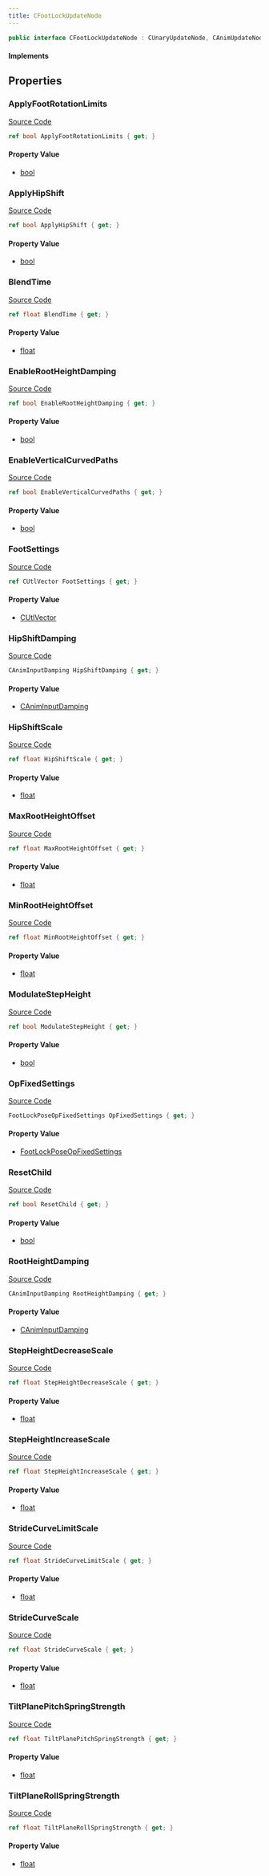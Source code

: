 ```yaml
---
title: CFootLockUpdateNode
---
```


```csharp
public interface CFootLockUpdateNode : CUnaryUpdateNode, CAnimUpdateNodeBase, ISchemaClass<CAnimUpdateNodeBase>, ISchemaClass<CUnaryUpdateNode>, ISchemaClass<CFootLockUpdateNode>, ISchemaField, ISchemaClass, INativeHandle
```

#### Implements

## Properties

### ApplyFootRotationLimits

[Source Code](https://github.com/swiftly-solution/swiftlys2/blob/beta/managed/src/SwiftlyS2.Generated/Schemas/Interfaces/CFootLockUpdateNode.cs#L45)

```csharp
ref bool ApplyFootRotationLimits { get; }
```

#### Property Value

- [bool](https://learn.microsoft.com/dotnet/api/system.boolean)

### ApplyHipShift

[Source Code](https://github.com/swiftly-solution/swiftlys2/blob/beta/managed/src/SwiftlyS2.Generated/Schemas/Interfaces/CFootLockUpdateNode.cs#L47)

```csharp
ref bool ApplyHipShift { get; }
```

#### Property Value

- [bool](https://learn.microsoft.com/dotnet/api/system.boolean)

### BlendTime

[Source Code](https://github.com/swiftly-solution/swiftlys2/blob/beta/managed/src/SwiftlyS2.Generated/Schemas/Interfaces/CFootLockUpdateNode.cs#L35)

```csharp
ref float BlendTime { get; }
```

#### Property Value

- [float](https://learn.microsoft.com/dotnet/api/system.single)

### EnableRootHeightDamping

[Source Code](https://github.com/swiftly-solution/swiftlys2/blob/beta/managed/src/SwiftlyS2.Generated/Schemas/Interfaces/CFootLockUpdateNode.cs#L55)

```csharp
ref bool EnableRootHeightDamping { get; }
```

#### Property Value

- [bool](https://learn.microsoft.com/dotnet/api/system.boolean)

### EnableVerticalCurvedPaths

[Source Code](https://github.com/swiftly-solution/swiftlys2/blob/beta/managed/src/SwiftlyS2.Generated/Schemas/Interfaces/CFootLockUpdateNode.cs#L53)

```csharp
ref bool EnableVerticalCurvedPaths { get; }
```

#### Property Value

- [bool](https://learn.microsoft.com/dotnet/api/system.boolean)

### FootSettings

[Source Code](https://github.com/swiftly-solution/swiftlys2/blob/beta/managed/src/SwiftlyS2.Generated/Schemas/Interfaces/CFootLockUpdateNode.cs#L19)

```csharp
ref CUtlVector FootSettings { get; }
```

#### Property Value

- [CUtlVector](/docs/api/)

### HipShiftDamping

[Source Code](https://github.com/swiftly-solution/swiftlys2/blob/beta/managed/src/SwiftlyS2.Generated/Schemas/Interfaces/CFootLockUpdateNode.cs#L21)

```csharp
CAnimInputDamping HipShiftDamping { get; }
```

#### Property Value

- [CAnimInputDamping](/docs/api/shared/schemadefinitions/caniminputdamping)

### HipShiftScale

[Source Code](https://github.com/swiftly-solution/swiftlys2/blob/beta/managed/src/SwiftlyS2.Generated/Schemas/Interfaces/CFootLockUpdateNode.cs#L33)

```csharp
ref float HipShiftScale { get; }
```

#### Property Value

- [float](https://learn.microsoft.com/dotnet/api/system.single)

### MaxRootHeightOffset

[Source Code](https://github.com/swiftly-solution/swiftlys2/blob/beta/managed/src/SwiftlyS2.Generated/Schemas/Interfaces/CFootLockUpdateNode.cs#L37)

```csharp
ref float MaxRootHeightOffset { get; }
```

#### Property Value

- [float](https://learn.microsoft.com/dotnet/api/system.single)

### MinRootHeightOffset

[Source Code](https://github.com/swiftly-solution/swiftlys2/blob/beta/managed/src/SwiftlyS2.Generated/Schemas/Interfaces/CFootLockUpdateNode.cs#L39)

```csharp
ref float MinRootHeightOffset { get; }
```

#### Property Value

- [float](https://learn.microsoft.com/dotnet/api/system.single)

### ModulateStepHeight

[Source Code](https://github.com/swiftly-solution/swiftlys2/blob/beta/managed/src/SwiftlyS2.Generated/Schemas/Interfaces/CFootLockUpdateNode.cs#L49)

```csharp
ref bool ModulateStepHeight { get; }
```

#### Property Value

- [bool](https://learn.microsoft.com/dotnet/api/system.boolean)

### OpFixedSettings

[Source Code](https://github.com/swiftly-solution/swiftlys2/blob/beta/managed/src/SwiftlyS2.Generated/Schemas/Interfaces/CFootLockUpdateNode.cs#L16)

```csharp
FootLockPoseOpFixedSettings OpFixedSettings { get; }
```

#### Property Value

- [FootLockPoseOpFixedSettings](/docs/api/shared/schemadefinitions/footlockposeopfixedsettings)

### ResetChild

[Source Code](https://github.com/swiftly-solution/swiftlys2/blob/beta/managed/src/SwiftlyS2.Generated/Schemas/Interfaces/CFootLockUpdateNode.cs#L51)

```csharp
ref bool ResetChild { get; }
```

#### Property Value

- [bool](https://learn.microsoft.com/dotnet/api/system.boolean)

### RootHeightDamping

[Source Code](https://github.com/swiftly-solution/swiftlys2/blob/beta/managed/src/SwiftlyS2.Generated/Schemas/Interfaces/CFootLockUpdateNode.cs#L23)

```csharp
CAnimInputDamping RootHeightDamping { get; }
```

#### Property Value

- [CAnimInputDamping](/docs/api/shared/schemadefinitions/caniminputdamping)

### StepHeightDecreaseScale

[Source Code](https://github.com/swiftly-solution/swiftlys2/blob/beta/managed/src/SwiftlyS2.Generated/Schemas/Interfaces/CFootLockUpdateNode.cs#L31)

```csharp
ref float StepHeightDecreaseScale { get; }
```

#### Property Value

- [float](https://learn.microsoft.com/dotnet/api/system.single)

### StepHeightIncreaseScale

[Source Code](https://github.com/swiftly-solution/swiftlys2/blob/beta/managed/src/SwiftlyS2.Generated/Schemas/Interfaces/CFootLockUpdateNode.cs#L29)

```csharp
ref float StepHeightIncreaseScale { get; }
```

#### Property Value

- [float](https://learn.microsoft.com/dotnet/api/system.single)

### StrideCurveLimitScale

[Source Code](https://github.com/swiftly-solution/swiftlys2/blob/beta/managed/src/SwiftlyS2.Generated/Schemas/Interfaces/CFootLockUpdateNode.cs#L27)

```csharp
ref float StrideCurveLimitScale { get; }
```

#### Property Value

- [float](https://learn.microsoft.com/dotnet/api/system.single)

### StrideCurveScale

[Source Code](https://github.com/swiftly-solution/swiftlys2/blob/beta/managed/src/SwiftlyS2.Generated/Schemas/Interfaces/CFootLockUpdateNode.cs#L25)

```csharp
ref float StrideCurveScale { get; }
```

#### Property Value

- [float](https://learn.microsoft.com/dotnet/api/system.single)

### TiltPlanePitchSpringStrength

[Source Code](https://github.com/swiftly-solution/swiftlys2/blob/beta/managed/src/SwiftlyS2.Generated/Schemas/Interfaces/CFootLockUpdateNode.cs#L41)

```csharp
ref float TiltPlanePitchSpringStrength { get; }
```

#### Property Value

- [float](https://learn.microsoft.com/dotnet/api/system.single)

### TiltPlaneRollSpringStrength

[Source Code](https://github.com/swiftly-solution/swiftlys2/blob/beta/managed/src/SwiftlyS2.Generated/Schemas/Interfaces/CFootLockUpdateNode.cs#L43)

```csharp
ref float TiltPlaneRollSpringStrength { get; }
```

#### Property Value

- [float](https://learn.microsoft.com/dotnet/api/system.single)

